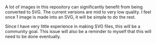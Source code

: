 A lot of images in this repository can significantly benefit from being converted to SVG. The current versions are mid to very low quality. I feel once 1 image is made into an SVG, it will be simple to do the rest.

Since I have very little experience in making SVG files, this will be a community goal. This issue will also be a reminder to myself that this will need to be done eventually.
